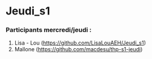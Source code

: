 # Jeudi_s1

### Participants mercredi/jeudi :

1. Lisa - Lou (https://github.com/LisaLouAEH/Jeudi_s1)
2. Mallone (https://github.com/macdesu/thp-s1-jeudi)
